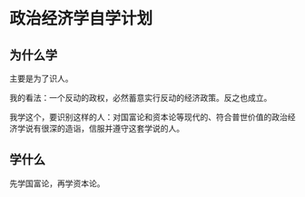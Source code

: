 # 政治经济学自学计划

## 为什么学

主要是为了识人。

我的看法：一个反动的政权，必然蓄意实行反动的经济政策。反之也成立。

我学这个，要识别这样的人：对国富论和资本论等现代的、符合普世价值的政治经济学说有很深的造诣，信服并遵守这套学说的人。

## 学什么

先学国富论，再学资本论。